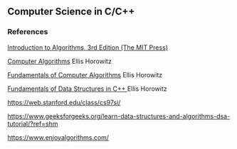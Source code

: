 ## Computer Science in C/C++

### References

[Introduction to Algorithms, 3rd Edition (The MIT Press)](https://www.amazon.com/Introduction-Algorithms-Thomas-H-Cormen/dp/0262033844/)

[Computer Algorithms](https://www.amazon.com/Ellis-Horowitz/dp/0929306414?ref_=ast_author_dp) Ellis Horowitz

[Fundamentals of Computer Algorithms](https://www.amazon.com/dp/B01FGIRFCG?ref_=ast_author_dp) Ellis Horowitz

[Fundamentals of Data Structures in C++ ](https://www.amazon.com/dp/B01FIZZFU6?ref_=ast_author_dp) Ellis Horowitz

https://web.stanford.edu/class/cs97si/

https://www.geeksforgeeks.org/learn-data-structures-and-algorithms-dsa-tutorial/?ref=shm

https://www.enjoyalgorithms.com/
